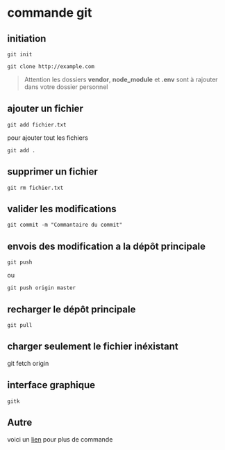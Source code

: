 # commande git 

## initiation

    git init

    git clone http://example.com

> Attention les dossiers **vendor**, **node_module** et **.env** sont à rajouter dans votre dossier personnel

## ajouter un fichier

    git add fichier.txt

pour ajouter tout les fichiers

    git add .

## supprimer un fichier 

    git rm fichier.txt

## valider les modifications

    git commit -m "Commantaire du commit"

## envois des modification a la dépôt principale

    git push

ou

    git push origin master

## recharger le dépôt principale

    git pull

## charger seulement le fichier inéxistant 

 git fetch origin

 ## interface graphique

    gitk

## Autre

voici un [lien]('https://www.hostinger.fr/tutoriels/commandes-git/') pour plus de commande 